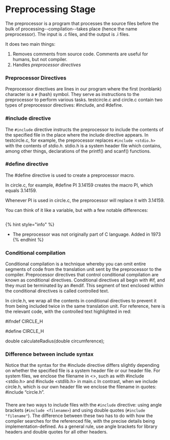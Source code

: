 # Preprocessing Stage

The preprocessor is a program that processes the source files before the bulk of processing--compilation--takes place (hence the name preprocessor). The input is .c files, and the output is .i files.

It does two main things:

1. Removes comments from source code. Comments are useful for humans, but not compiler.
2. Handles _preprocessor directives_

### Preprocessor Directives

Preprocessor directives are lines in our program where the first (nonblank) character is a `#` (hash) symbol. They serve as instructions to the preprocessor to perform various tasks. testcircle.c and circle.c contain two types of preprocessor directives: #include, and #define.&#x20;

### #include directive

The `#include` directive instructs the preprocessor to include the contents of the specified file in the place where the include directive appears. In testcircle.c, for example, the preprocessor replaces `#include <stdio.h>` with the contents of _stdio.h_. stdio.h is a system header file which contains, among other things, declarations of the printf() and scanf() functions.&#x20;

### #define directive

The #define directive is used to create a preprocessor macro.&#x20;

In circle.c, for example, #define PI 3.14159 creates the macro PI, which equals 3.14159.&#x20;

Whenever PI is used in circle.c, the preprocessor will replace it with 3.14159.&#x20;

You can think of it like a variable, but with a few notable differences:&#x20;



<figure><img src="../../.gitbook/assets/Screenshot 2024-03-04 at 11.43.20 AM.png" alt=""><figcaption></figcaption></figure>

































{% hint style="info" %}
* The preprocessor was not originally part of C language. Added in 1973&#x20;
{% endhint %}

### Conditional compilation

Conditional compilation is a technique whereby you can omit entire segments of code from the translation unit sent by the preprocessor to the compiler. Preprocessor directives that control conditional compilation are known as conditional directives. Conditional directives all begin with #if, and they must be terminated by an #endif. This segment of text enclosed within the conditional directives is called controlled text.&#x20;

In circle.h, we wrap all the contents in conditional directives to prevent it from being included twice in the same translation unit. For reference, here is the relevant code, with the controlled text highlighted in red:

\#ifndef CIRCLE\_H

\#define CIRCLE\_H

double calculateRadius(double circumference);&#x20;



### Difference between include syntax

Notice that the syntax for the #include directive differs slightly depending on whether the specified file is a system header file or our header file. For system files, we enclose the filename in <>, such as with #include \<stdio.h> and #include \<stdlib.h> in main.c In contrast, when we include circle.h, which is our own header file we enclose the filename in quotes: #include “circle.h”.&#x20;

###

There are two ways to include files with the `#include` directive: using angle brackets (`#include <filename>`) and using double quotes (`#include "filename"`). The difference between these two has to do with how the compiler searches for the referenced file, with the precise details being implementation-defined. As a general rule, use angle brackets for library headers and double quotes for all other headers.&#x20;
